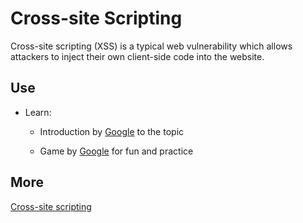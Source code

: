 # Cross-site Scripting

Cross-site scripting (XSS) is a typical web vulnerability which allows attackers to inject their own client-side code into the website.

## Use

* Learn:

    * Introduction by [Google](https://www.google.com/about/appsecurity/learning/xss/index.html) to the topic

    * Game by [Google](https://xss-game.appspot.com/) for fun and practice

## More

[Cross-site scripting](https://en.wikipedia.org/wiki/Cross-site_scripting)
